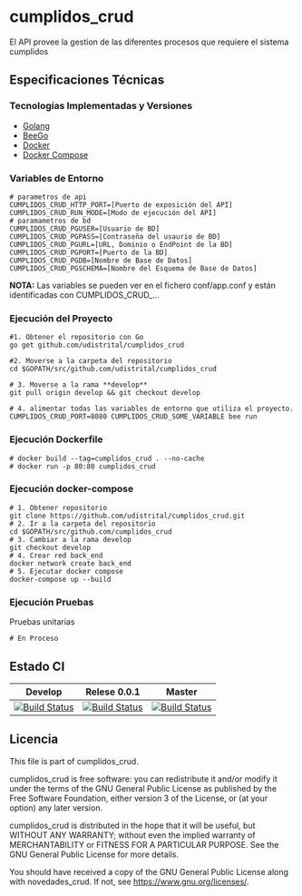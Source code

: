 # cumplidos_crud

El API provee la gestion de las diferentes procesos que requiere el sistema cumplidos


## Especificaciones Técnicas

### Tecnologías Implementadas y Versiones
* [Golang](https://github.com/udistrital/introduccion_oas/blob/master/instalacion_de_herramientas/golang.md)
* [BeeGo](https://github.com/udistrital/introduccion_oas/blob/master/instalacion_de_herramientas/beego.md)
* [Docker](https://docs.docker.com/engine/install/ubuntu/)
* [Docker Compose](https://docs.docker.com/compose/)

### Variables de Entorno
```shell
# parametros de api
CUMPLIDOS_CRUD_HTTP_PORT=[Puerto de exposición del API]
CUMPLIDOS_CRUD_RUN_MODE=[Modo de ejecución del API]
# paramametros de bd
CUMPLIDOS_CRUD_PGUSER=[Usuario de BD]
CUMPLIDOS_CRUD_PGPASS=[Contraseña del usaurio de BD]
CUMPLIDOS_CRUD_PGURL=[URL, Dominio o EndPoint de la BD]
CUMPLIDOS_CRUD_PGPORT=[Puerto de la BD]
CUMPLIDOS_CRUD_PGDB=[Nombre de Base de Datos]
CUMPLIDOS_CRUD_PGSCHEMA=[Nombre del Esquema de Base de Datos]
```
**NOTA:** Las variables se pueden ver en el fichero conf/app.conf y están identificadas con CUMPLIDOS_CRUD_...

### Ejecución del Proyecto
```shell
#1. Obtener el repositorio con Go
go get github.com/udistrital/cumplidos_crud

#2. Moverse a la carpeta del repositorio
cd $GOPATH/src/github.com/udistrital/cumplidos_crud

# 3. Moverse a la rama **develop**
git pull origin develop && git checkout develop

# 4. alimentar todas las variables de entorno que utiliza el proyecto.
CUMPLIDOS_CRUD_PORT=8080 CUMPLIDOS_CRUD_SOME_VARIABLE bee run
```

### Ejecución Dockerfile
```shell
# docker build --tag=cumplidos_crud . --no-cache
# docker run -p 80:80 cumplidos_crud
```

### Ejecución docker-compose
```shell
# 1. Obtener repositorio
git clone https://github.com/udistrital/cumplidos_crud.git
# 2. Ir a la carpeta del repositorio
cd $GOPATH/src/github.com/cumplidos_crud
# 3. Cambiar a la rama develop
git checkout develop
# 4. Crear red back_end
docker network create back_end
# 5. Ejecutar docker compose
docker-compose up --build
```

### Ejecución Pruebas

Pruebas unitarias
```shell
# En Proceso
```
## Estado CI

| Develop | Relese 0.0.1 | Master |
| -- | -- | -- |
| [![Build Status](https://hubci.portaloas.udistrital.edu.co/api/badges/udistrital/cumplidos_crud/status.svg?ref=refs/heads/develop)](https://hubci.portaloas.udistrital.edu.co/udistrital/cumplidos_crud) | [![Build Status](https://hubci.portaloas.udistrital.edu.co/api/badges/udistrital/cumplidos_crud/status.svg?ref=refs/heads/release/0.0.1)](https://hubci.portaloas.udistrital.edu.co/udistrital/cumplidos_crud) | [![Build Status](https://hubci.portaloas.udistrital.edu.co/api/badges/udistrital/cumplidos_crud/status.svg)](https://hubci.portaloas.udistrital.edu.co/udistrital/cumplidos_crud) |


## Licencia

This file is part of cumplidos_crud.

cumplidos_crud is free software: you can redistribute it and/or modify it under the terms of the GNU General Public License as published by the Free Software Foundation, either version 3 of the License, or (at your option) any later version.

cumplidos_crud is distributed in the hope that it will be useful, but WITHOUT ANY WARRANTY; without even the implied warranty of MERCHANTABILITY or FITNESS FOR A PARTICULAR PURPOSE. See the GNU General Public License for more details.

You should have received a copy of the GNU General Public License along with novedades_crud. If not, see https://www.gnu.org/licenses/.
